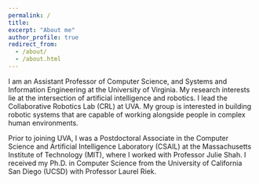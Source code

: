 ```yaml
---
permalink: /
title: 
excerpt: "About me"
author_profile: true
redirect_from: 
  - /about/
  - /about.html
---
```


I am an Assistant Professor of Computer Science, and Systems and Information Engineering at the University of Virginia. My research interests lie at the intersection of artificial intelligence and robotics. I lead the <a href="https://www.collabrobotics.com/" target="_blank" style="text-decoration:none">Collaborative Robotics Lab (CRL)</a> at UVA. My group is interested in building robotic systems that are capable of working alongside people in complex human environments. 

Prior to joining UVA, I was a Postdoctoral Associate in the Computer Science and Artificial Intelligence Laboratory (CSAIL) at the Massachusetts Institute of Technology (MIT), where I worked with Professor Julie Shah. I received my Ph.D. in Computer Science from the University of California San Diego (UCSD) with Professor Laurel Riek.



